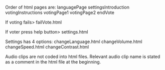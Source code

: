 Order of html pages are:
languagePage
settingsIntroduction
votingInstructions
votingPage1
votingPage2
endVote

If voting fails> failVote.html

If voter press help button> settings.html

Settings has 4 options:
changeLanguage.html
changeVolume.html
changeSpeed.html
changeContrast.html

Audio clips are not coded into html files. Relevant audio clip name is stated as a comment in the html file at the beginning.
 
